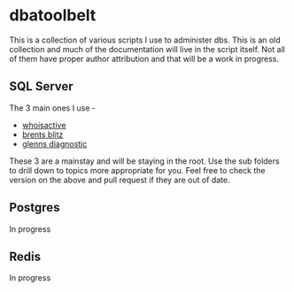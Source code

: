 dbatoolbelt
===========

This is a collection of various scripts I use to administer dbs. This is an old collection and much of the documentation will live in the script itself. Not all of them have proper author attribution and that will be a work in progress.


SQL Server
----
The 3 main ones I use - 

 * [whoisactive](http://tinyurl.com/WhoIsActiveDonate)
 * [brents blitz](http://www.BrentOzar.com/go/blitz)
 * [glenns diagnostic](http://sqlserverperformance.wordpress.com/)
 
These 3 are a mainstay and will be staying in the root.  Use the sub folders to drill down to topics more appropriate for you.  Feel free to check the version on the above and pull request if they are out of date.

Postgres
---
In progress


Redis
---
In progress